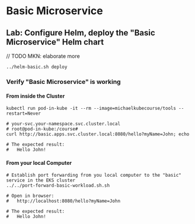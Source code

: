 # Basic Microservice

## Lab: Configure Helm, deploy the "Basic Microservice" Helm chart

// TODO MKN: elaborate more

```shell
../helm-basic.sh deploy
```

### Verify "Basic Microservice" is working

#### From inside the Cluster

```shell
kubectl run pod-in-kube -it --rm --image=michaelkubecourse/tools --restart=Never  

# your-svc.your-namespace.svc.cluster.local
# root@pod-in-kube:/course# 
curl http://basic.apps.svc.cluster.local:8080/hello?myName=John; echo

# The expected result:
#   Hello John!

```

#### From your local Computer

```shell
# Establish port forwarding from you local computer to the "basic" service in the EKS cluster
../../port-forward-basic-workload.sh.sh

# Open in browser: 
#   http://localhost:8080/hello?myName=John

# The expected result:
#   Hello John!
```
